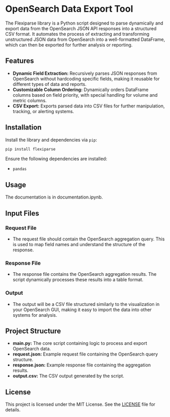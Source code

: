 
# OpenSearch Data Export Tool

The Flexiparse library is a Python script designed to parse dynamically and export data from the OpenSearch JSON API responses into a structured CSV format. It automates the process of extracting and transforming unstructured JSON data from OpenSearch into a well-formatted DataFrame, which can then be exported for further analysis or reporting.

## Features

- **Dynamic Field Extraction:** Recursively parses JSON responses from OpenSearch without hardcoding specific fields, making it reusable for different types of data and reports.
- **Customizable Column Ordering:** Dynamically orders DataFrame columns based on field priority, with special handling for volume and metric columns.
- **CSV Export:** Exports parsed data into CSV files for further manipulation, tracking, or alerting systems.

## Installation

Install the library and dependencies via `pip`:

```bash
pip install flexiparse
```

Ensure the following dependencies are installed:

- `pandas`

## Usage

The documentation is in documentation.ipynb.

## Input Files

### Request File

- The request file should contain the OpenSearch aggregation query. This is used to map field names and understand the structure of the response.

### Response File

- The response file contains the OpenSearch aggregation results. The script dynamically processes these results into a table format.

### Output

- The output will be a CSV file structured similarly to the visualization in your OpenSearch GUI, making it easy to import the data into other systems for analysis.

## Project Structure

- **main.py:** The core script containing logic to process and export OpenSearch data.
- **request.json:** Example request file containing the OpenSearch query structure.
- **response.json:** Example response file containing the aggregation results.
- **output.csv:** The CSV output generated by the script.

## License

This project is licensed under the MIT License. See the [LICENSE](LICENSE) file for details.
